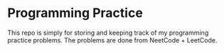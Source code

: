 # Programming Practice

This repo is simply for storing and keeping track of my programming practice problems. The problems are done from NeetCode + LeetCode.